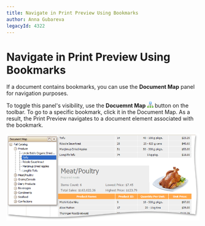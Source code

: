 ```yaml
---
title: Navigate in Print Preview Using Bookmarks
author: Anna Gubareva
legacyId: 4322
---
```

# Navigate in Print Preview Using Bookmarks
If a document contains bookmarks, you can use the **Document Map** panel for navigation purposes.

To toggle this panel's visibility, use the **Docuemnt Map** ![previewButtonDocumentMap](../../../../images/img7434.png) button on the toolbar. To go to a specific bookmark, click it in the Document Map. As a result, the Print Preview navigates to a document element associated with the bookmark.

![previewDocumentMap](../../../../images/img7437.png)